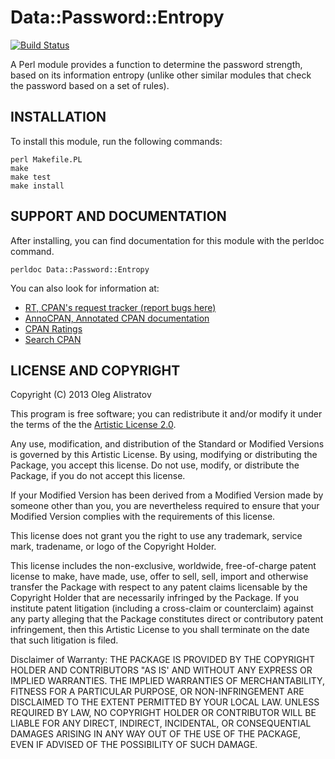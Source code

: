 # Data::Password::Entropy
[![Build Status](https://travis-ci.org/alistratov/data-password-entropy.png?branch=master)](https://travis-ci.org/alistratov/data-password-entropy)

A Perl module provides a function to determine the password strength,
based on its information entropy (unlike other similar modules that
check the password based on a set of rules).

## INSTALLATION

To install this module, run the following commands:

	perl Makefile.PL
	make
	make test
	make install

## SUPPORT AND DOCUMENTATION

After installing, you can find documentation for this module with the
perldoc command.

	perldoc Data::Password::Entropy

You can also look for information at:
 * [RT, CPAN's request tracker (report bugs here)](http://rt.cpan.org/NoAuth/Bugs.html?Dist=Data-Password-Entropy)
 * [AnnoCPAN, Annotated CPAN documentation](http://annocpan.org/dist/Data-Password-Entropy)
 * [CPAN Ratings](http://cpanratings.perl.org/d/Data-Password-Entropy)
 * [Search CPAN](http://search.cpan.org/dist/Data-Password-Entropy/)

## LICENSE AND COPYRIGHT

Copyright (C) 2013 Oleg Alistratov

This program is free software; you can redistribute it and/or modify it
under the terms of the the [Artistic License 2.0](http://www.perlfoundation.org/artistic_license_2_0).

Any use, modification, and distribution of the Standard or Modified
Versions is governed by this Artistic License. By using, modifying or
distributing the Package, you accept this license. Do not use, modify,
or distribute the Package, if you do not accept this license.

If your Modified Version has been derived from a Modified Version made
by someone other than you, you are nevertheless required to ensure that
your Modified Version complies with the requirements of this license.

This license does not grant you the right to use any trademark, service
mark, tradename, or logo of the Copyright Holder.

This license includes the non-exclusive, worldwide, free-of-charge
patent license to make, have made, use, offer to sell, sell, import and
otherwise transfer the Package with respect to any patent claims
licensable by the Copyright Holder that are necessarily infringed by the
Package. If you institute patent litigation (including a cross-claim or
counterclaim) against any party alleging that the Package constitutes
direct or contributory patent infringement, then this Artistic License
to you shall terminate on the date that such litigation is filed.

Disclaimer of Warranty: THE PACKAGE IS PROVIDED BY THE COPYRIGHT HOLDER
AND CONTRIBUTORS "AS IS' AND WITHOUT ANY EXPRESS OR IMPLIED WARRANTIES.
THE IMPLIED WARRANTIES OF MERCHANTABILITY, FITNESS FOR A PARTICULAR
PURPOSE, OR NON-INFRINGEMENT ARE DISCLAIMED TO THE EXTENT PERMITTED BY
YOUR LOCAL LAW. UNLESS REQUIRED BY LAW, NO COPYRIGHT HOLDER OR
CONTRIBUTOR WILL BE LIABLE FOR ANY DIRECT, INDIRECT, INCIDENTAL, OR
CONSEQUENTIAL DAMAGES ARISING IN ANY WAY OUT OF THE USE OF THE PACKAGE,
EVEN IF ADVISED OF THE POSSIBILITY OF SUCH DAMAGE.
